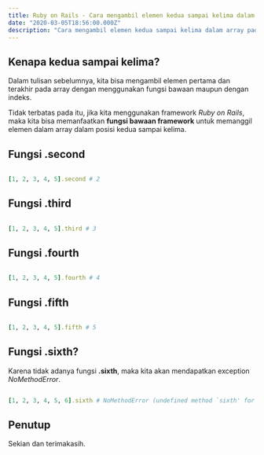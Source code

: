 ```yaml
---
title: Ruby on Rails - Cara mengambil elemen kedua sampai kelima dalam array
date: "2020-03-05T18:56:00.000Z"
description: "Cara mengambil elemen kedua sampai kelima dalam array pada ruby on rails, dengan menggunakan fungsi .second, .third, fourth, fifth"
---
```


## Kenapa kedua sampai kelima?

Dalam tulisan sebelumnya, kita bisa mengambil elemen pertama dan terakhir pada array dengan menggunakan fungsi bawaan maupun dengan indeks.

Tidak terbatas pada itu, jika kita menggunakan framework _Ruby on Rails_, maka kita bisa memanfaatkan **fungsi bawaan framework** untuk memanggil elemen dalam array dalam posisi kedua sampai kelima.

## Fungsi .second

```ruby

[1, 2, 3, 4, 5].second # 2

```

## Fungsi .third

```ruby

[1, 2, 3, 4, 5].third # 3

```

## Fungsi .fourth

```ruby

[1, 2, 3, 4, 5].fourth # 4

```

## Fungsi .fifth

```ruby

[1, 2, 3, 4, 5].fifth # 5

```

## Fungsi .sixth?

Karena tidak adanya fungsi **.sixth**, maka kita akan mendapatkan exception *NoMethodError*.

```ruby

[1, 2, 3, 4, 5, 6].sixth # NoMethodError (undefined method `sixth' for [1, 2, 3, 4, 5, 6]:Array)

```

## Penutup

Sekian dan terimakasih.
